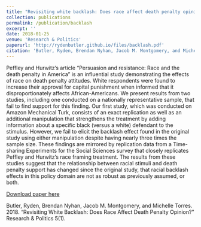 ```yaml
---
title: "Revisiting white backlash: Does race affect death penalty opinion?"
collection: publications
permalink: /publication/backlash
excerpt: ''
date: 2018-01-25
venue: 'Research & Politics'
paperurl: 'http://rydenbutler.github.io/files/backlash.pdf'
citation: 'Butler, Ryden, Brendan Nyhan, Jacob M. Montgomery, and Michelle Torres. 2018. “Revisiting White Backlash: Does Race Affect Death Penalty Opinion?” Research & Politics 5(1).'
---
```

Peffley and Hurwitz’s article “Persuasion and resistance: Race and the death penalty in America” is an influential study demonstrating the effects of race on death penalty attitudes. White respondents were found to increase their approval for capital punishment when informed that it disproportionately affects African-Americans. We present results from two studies, including one conducted on a nationally representative sample, that fail to find support for this finding. Our first study, which was conducted on Amazon Mechanical Turk, consists of an exact replication as well as an additional manipulation that strengthens the treatment by adding information about a specific black (versus a white) defendant to the stimulus. However, we fail to elicit the backlash effect found in the original study using either manipulation despite having nearly three times the sample size. These findings are mirrored by replication data from a Time-sharing Experiments for the Social Sciences survey that closely replicates Peffley and Hurwitz’s race framing treatment. The results from these studies suggest that the relationship between racial stimuli and death penalty support has changed since the original study, that racial backlash effects in this policy domain are not as robust as previously assumed, or both.

[Download paper here](http://rydenbutler.github.io/files/backlash.pdf)

Butler, Ryden, Brendan Nyhan, Jacob M. Montgomery, and Michelle Torres. 2018. “Revisiting White Backlash: Does Race Affect Death Penalty Opinion?” Research & Politics 5(1).